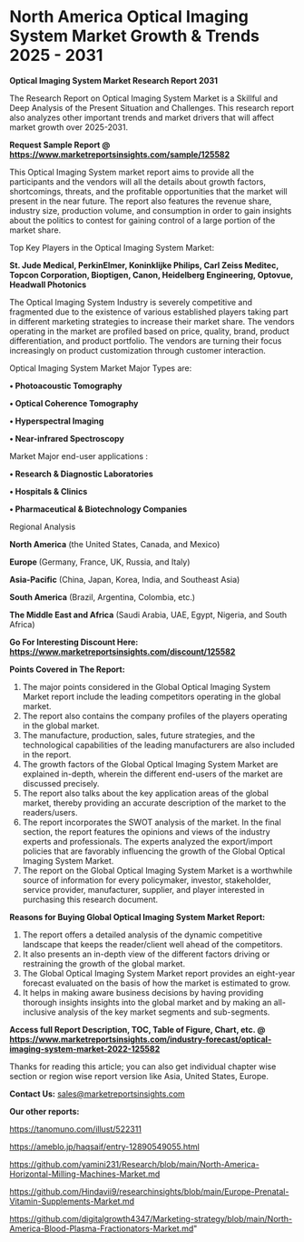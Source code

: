 # North America Optical Imaging System Market Growth & Trends 2025 - 2031

<strong>Optical Imaging System Market Research Report 2031</strong>

The Research Report on Optical Imaging System Market is a Skillful and Deep Analysis of the Present Situation and Challenges. This research report also analyzes other important trends and market drivers that will affect market growth over 2025-2031.

<strong>Request Sample Report @ <a href=https://www.marketreportsinsights.com/sample/125582>https://www.marketreportsinsights.com/sample/125582</a></strong>

This Optical Imaging System market report aims to provide all the participants and the vendors will all the details about growth factors, shortcomings, threats, and the profitable opportunities that the market will present in the near future. The report also features the revenue share, industry size, production volume, and consumption in order to gain insights about the politics to contest for gaining control of a large portion of the market share.

Top Key Players in the Optical Imaging System Market:

<strong>St. Jude Medical, PerkinElmer, Koninklijke Philips, Carl Zeiss Meditec, Topcon Corporation, Bioptigen, Canon, Heidelberg Engineering, Optovue, Headwall Photonics</strong>

The Optical Imaging System Industry is severely competitive and fragmented due to the existence of various established players taking part in different marketing strategies to increase their market share. The vendors operating in the market are profiled based on price, quality, brand, product differentiation, and product portfolio. The vendors are turning their focus increasingly on product customization through customer interaction.

Optical Imaging System Market Major Types are:

<strong>• Photoacoustic Tomography

• Optical Coherence Tomography

• Hyperspectral Imaging

• Near-infrared Spectroscopy</strong>

Market Major end-user applications :

<strong>• Research & Diagnostic Laboratories

• Hospitals & Clinics

• Pharmaceutical & Biotechnology Companies</strong>

Regional Analysis

</u><strong><b>North America</b></strong> (the United States, Canada, and Mexico)

<strong><b>Europe </b></strong>(Germany, France, UK, Russia, and Italy)

<strong><b>Asia-Pacific</b></strong> (China, Japan, Korea, India, and Southeast Asia)

<strong><b>South America</b></strong> (Brazil, Argentina, Colombia, etc.)

<strong><b>The Middle East and Africa</b></strong> (Saudi Arabia, UAE, Egypt, Nigeria, and South Africa)

<strong>Go For Interesting Discount Here: <a href=https://www.marketreportsinsights.com/discount/125582>https://www.marketreportsinsights.com/discount/125582</a></strong>

<strong>Points Covered in The Report:</strong>
<ol>
  <li>The major points considered in the Global Optical Imaging System Market report include the leading competitors operating in the global market.</li>
  <li>The report also contains the company profiles of the players operating in the global market.</li>
  <li>The manufacture, production, sales, future strategies, and the technological capabilities of the leading manufacturers are also included in the report.</li>
  <li>The growth factors of the Global Optical Imaging System Market are explained in-depth, wherein the different end-users of the market are discussed precisely.</li>
  <li>The report also talks about the key application areas of the global market, thereby providing an accurate description of the market to the readers/users.</li>
  <li>The report incorporates the SWOT analysis of the market. In the final section, the report features the opinions and views of the industry experts and professionals. The experts analyzed the export/import policies that are favorably influencing the growth of the Global Optical Imaging System Market.</li>
  <li>The report on the Global Optical Imaging System Market is a worthwhile source of information for every policymaker, investor, stakeholder, service provider, manufacturer, supplier, and player interested in purchasing this research document.</li>
</ol>
<strong>Reasons for Buying Global Optical Imaging System Market Report:</strong>

<ol>
  <li>The report offers a detailed analysis of the dynamic competitive landscape that keeps the reader/client well ahead of the competitors.</li>
  <li>It also presents an in-depth view of the different factors driving or restraining the growth of the global market.</li>
  <li>The Global Optical Imaging System Market report provides an eight-year forecast evaluated on the basis of how the market is estimated to grow.</li>
  <li>It helps in making aware business decisions by having providing thorough insights insights into the global market and by making an all-inclusive analysis of the key market segments and sub-segments.</li>
</ol>
<strong>Access full Report Description, TOC, Table of Figure, Chart, etc. @ <a href=https://www.marketreportsinsights.com/industry-forecast/optical-imaging-system-market-2022-125582>https://www.marketreportsinsights.com/industry-forecast/optical-imaging-system-market-2022-125582</a></strong>


Thanks for reading this article; you can also get individual chapter wise section or region wise report version like Asia, United States, Europe.

<strong>Contact Us:</strong>
sales@marketreportsinsights.com

<strong>Our other reports:</strong>

<a href=https://tanomuno.com/illust/522311>https://tanomuno.com/illust/522311</a>

<a href=https://ameblo.jp/haqsaif/entry-12890549055.html>https://ameblo.jp/haqsaif/entry-12890549055.html</a>

<a href=https://github.com/yamini231/Research/blob/main/North-America-Horizontal-Milling-Machines-Market.md>https://github.com/yamini231/Research/blob/main/North-America-Horizontal-Milling-Machines-Market.md</a>

<a href=https://github.com/Hindavii9/researchinsights/blob/main/Europe-Prenatal-Vitamin-Supplements-Market.md>https://github.com/Hindavii9/researchinsights/blob/main/Europe-Prenatal-Vitamin-Supplements-Market.md</a>

<a href=https://github.com/digitalgrowth4347/Marketing-strategy/blob/main/North-America-Blood-Plasma-Fractionators-Market.md>https://github.com/digitalgrowth4347/Marketing-strategy/blob/main/North-America-Blood-Plasma-Fractionators-Market.md</a>"
